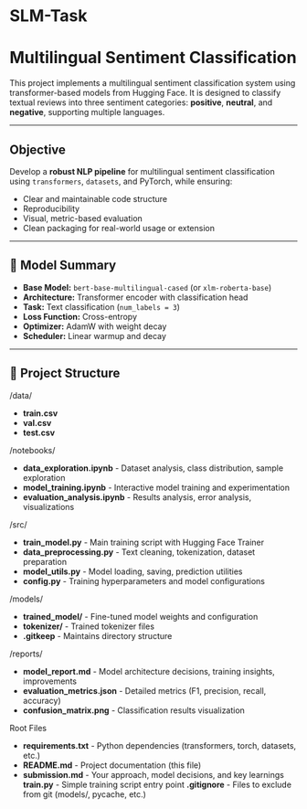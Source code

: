 # SLM-Task

# Multilingual Sentiment Classification

This project implements a multilingual sentiment classification system using transformer-based models from Hugging Face. It is designed to classify textual reviews into three sentiment categories: **positive**, **neutral**, and **negative**, supporting multiple languages.

---

##  Objective

Develop a **robust NLP pipeline** for multilingual sentiment classification using `transformers`, `datasets`, and PyTorch, while ensuring:

- Clear and maintainable code structure
- Reproducibility
- Visual, metric-based evaluation
- Clean packaging for real-world usage or extension

---

## 🧠 Model Summary

- **Base Model:** `bert-base-multilingual-cased` (or `xlm-roberta-base`)
- **Architecture:** Transformer encoder with classification head
- **Task:** Text classification (`num_labels = 3`)
- **Loss Function:** Cross-entropy
- **Optimizer:** AdamW with weight decay
- **Scheduler:** Linear warmup and decay
  
---


## 📁 Project Structure

/data/
- **train.csv**
- **val.csv**
- **test.csv**

/notebooks/
- **data_exploration.ipynb** - Dataset analysis, class distribution, sample exploration
- **model_training.ipynb** - Interactive model training and experimentation
- **evaluation_analysis.ipynb** - Results analysis, error analysis, visualizations

/src/
- **train_model.py** - Main training script with Hugging Face Trainer
- **data_preprocessing.py** - Text cleaning, tokenization, dataset preparation
- **model_utils.py** - Model loading, saving, prediction utilities
- **config.py** - Training hyperparameters and model configurations

/models/
- **trained_model/** - Fine-tuned model weights and configuration
- **tokenizer/** - Trained tokenizer files
- **.gitkeep** - Maintains directory structure

/reports/
- **model_report.md** - Model architecture decisions, training insights, improvements
- **evaluation_metrics.json** - Detailed metrics (F1, precision, recall, accuracy)
- **confusion_matrix.png** - Classification results visualization

Root Files
- **requirements.txt** - Python dependencies (transformers, torch, datasets, etc.)
- **README.md** - Project documentation (this file)
- **submission.md** - Your approach, model decisions, and key learnings
**train.py** - Simple training script entry point
**.gitignore** - Files to exclude from git (models/, pycache, etc.)
